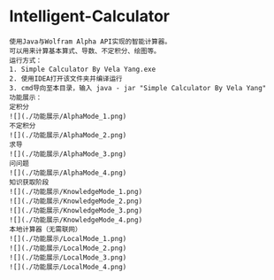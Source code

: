 # Intelligent-Calculator
    使用Java与Wolfram Alpha API实现的智能计算器。
    可以用来计算基本算式、导数、不定积分、绘图等。
    运行方式：
    1. Simple Calculator By Vela Yang.exe
    2. 使用IDEA打开该文件夹并编译运行
    3. cmd导向至本目录，输入 java - jar "Simple Calculator By Vela Yang"
    功能展示：
    定积分
    ![](./功能展示/AlphaMode_1.png)
    不定积分
    ![](./功能展示/AlphaMode_2.png)
    求导
    ![](./功能展示/AlphaMode_3.png)
    问问题
    ![](./功能展示/AlphaMode_4.png)
    知识获取阶段
    ![](./功能展示/KnowledgeMode_1.png)
    ![](./功能展示/KnowledgeMode_2.png)
    ![](./功能展示/KnowledgeMode_3.png)
    ![](./功能展示/KnowledgeMode_4.png)
    本地计算器（无需联网）
    ![](./功能展示/LocalMode_1.png)
    ![](./功能展示/LocalMode_2.png)
    ![](./功能展示/LocalMode_3.png)
    ![](./功能展示/LocalMode_4.png)

 
